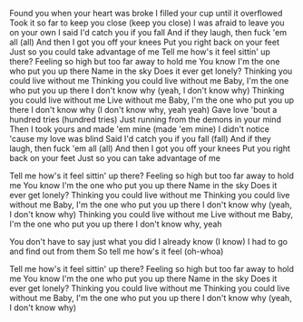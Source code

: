 Found you when your heart was broke
I filled your cup until it overflowed
Took it so far to keep you close (keep you close)
I was afraid to leave you on your own
I said I'd catch you if you fall
And if they laugh, then fuck 'em all (all)
And then I got you off your knees
Put you right back on your feet
Just so you could take advantage of me
Tell me how's it feel sittin' up there?
Feeling so high but too far away to hold me
You know I'm the one who put you up there
Name in the sky
Does it ever get lonely?
Thinking you could live without me
Thinking you could live without me
Baby, I'm the one who put you up there
I don't know why (yeah, I don't know why)
Thinking you could live without me
Live without me
Baby, I'm the one who put you up there
I don't know why (I don't know why, yeah yeah)
Gave love 'bout a hundred tries (hundred tries)
Just running from the demons in your mind
Then I took yours and made 'em mine (made 'em mine)
I didn't notice 'cause my love was blind
Said I'd catch you if you fall (fall)
And if they laugh, then fuck 'em all (all)
And then I got you off your knees
Put you right back on your feet
Just so you can take advantage of me

Tell me how's it feel sittin' up there?
Feeling so high but too far away to hold me
You know I'm the one who put you up there
Name in the sky
Does it ever get lonely?
Thinking you could live without me
Thinking you could live without me
Baby, I'm the one who put you up there
I don't know why (yeah, I don't know why)
Thinking you could live without me
Live without me
Baby, I'm the one who put you up there
I don't know why, yeah

You don't have to say just what you did
I already know (I know)
I had to go and find out from them
So tell me how's it feel (oh-whoa)

Tell me how's it feel sittin' up there?
Feeling so high but too far away to hold me
You know I'm the one who put you up there
Name in the sky
Does it ever get lonely?
Thinking you could live without me
Thinking you could live without me
Baby, I'm the one who put you up there
I don't know why (yeah, I don't know why)
